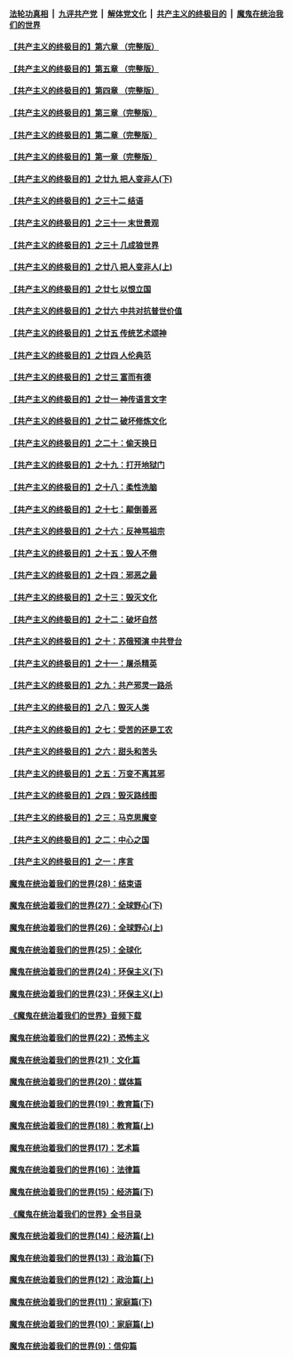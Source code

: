 ####  [法轮功真相](../../../../basic/blob/master/README.md?t=06220631) &nbsp;|&nbsp; [九评共产党](../../../../9ping.md/blob/master/README.md?t=06220631) &nbsp;|&nbsp; [解体党文化](../../../../jtdwh.md/blob/master/README.md?t=06220631)  &nbsp;|&nbsp; [共产主义的终极目的](../../../../gczydzjmd.md/blob/master/README.md?t=06220631) &nbsp;|&nbsp; [魔鬼在统治我们的世界](../../../../mgztzwmdsj.md/blob/master/README.md?t=06220631) 

#### [【共产主义的终极目的】第六章 （完整版）](../pages/nsc422/n11428913.md?t=06220631) 

#### [【共产主义的终极目的】第五章 （完整版）](../pages/nsc422/n11428912.md?t=06220631) 

#### [【共产主义的终极目的】第四章 （完整版）](../pages/nsc422/n11428907.md?t=06220631) 

#### [【共产主义的终极目的】第三章（完整版）](../pages/nsc422/n11428848.md?t=06220631) 

#### [【共产主义的终极目的】第二章（完整版）](../pages/nsc422/n11428831.md?t=06220631) 

#### [【共产主义的终极目的】第一章（完整版）](../pages/nsc422/n11417651.md?t=06220631) 

#### [【共产主义的终极目的】之廿九 把人变非人(下)](../pages/nsc422/n11344140.md?t=06220631) 

#### [【共产主义的终极目的】之三十二 结语](../pages/nsc422/n11360535.md?t=06220631) 

#### [【共产主义的终极目的】之三十一 末世景观](../pages/nsc422/n11351129.md?t=06220631) 

#### [【共产主义的终极目的】之三十 几成狼世界](../pages/nsc422/n11348280.md?t=06220631) 

#### [【共产主义的终极目的】之廿八 把人变非人(上)](../pages/nsc422/n11340492.md?t=06220631) 

#### [【共产主义的终极目的】之廿七 以恨立国](../pages/nsc422/n11336944.md?t=06220631) 

#### [【共产主义的终极目的】之廿六 中共对抗普世价值](../pages/nsc422/n11324785.md?t=06220631) 

#### [【共产主义的终极目的】之廿五 传统艺术颂神](../pages/nsc422/n11296396.md?t=06220631) 

#### [【共产主义的终极目的】之廿四 人伦典范](../pages/nsc422/n11296397.md?t=06220631) 

#### [【共产主义的终极目的】之廿三 富而有德](../pages/nsc422/n11283598.md?t=06220631) 

#### [【共产主义的终极目的】之廿一 神传语言文字](../pages/nsc422/n11263265.md?t=06220631) 

#### [【共产主义的终极目的】之廿二 破坏修炼文化](../pages/nsc422/n11245728.md?t=06220631) 

#### [【共产主义的终极目的】之二十：偷天换日](../pages/nsc422/n11238846.md?t=06220631) 

#### [【共产主义的终极目的】之十九：打开地狱门](../pages/nsc422/n11206376.md?t=06220631) 

#### [【共产主义的终极目的】之十八：柔性洗脑](../pages/nsc422/n11199994.md?t=06220631) 

#### [【共产主义的终极目的】之十七：颠倒善恶](../pages/nsc422/n11179782.md?t=06220631) 

#### [【共产主义的终极目的】之十六：反神骂祖宗](../pages/nsc422/n11166798.md?t=06220631) 

#### [【共产主义的终极目的】之十五：毁人不倦](../pages/nsc422/n11166792.md?t=06220631) 

#### [【共产主义的终极目的】之十四：邪恶之最](../pages/nsc422/n11150249.md?t=06220631) 

#### [【共产主义的终极目的】之十三：毁灭文化](../pages/nsc422/n11135227.md?t=06220631) 

#### [【共产主义的终极目的】之十二：破坏自然](../pages/nsc422/n11135214.md?t=06220631) 

#### [【共产主义的终极目的】之十：苏俄预演 中共登台](../pages/nsc422/n11118424.md?t=06220631) 

#### [【共产主义的终极目的】之十一：屠杀精英](../pages/nsc422/n11118442.md?t=06220631) 

#### [【共产主义的终极目的】之九：共产邪灵一路杀](../pages/nsc422/n11114139.md?t=06220631) 

#### [【共产主义的终极目的】之八：毁灭人类](../pages/nsc422/n11108503.md?t=06220631) 

#### [【共产主义的终极目的】之七：受苦的还是工农](../pages/nsc422/n11101809.md?t=06220631) 

#### [【共产主义的终极目的】之六：甜头和苦头](../pages/nsc422/n11096971.md?t=06220631) 

#### [【共产主义的终极目的】之五：万变不离其邪](../pages/nsc422/n11091285.md?t=06220631) 

#### [【共产主义的终极目的】之四：毁灭路线图](../pages/nsc422/n11086284.md?t=06220631) 

#### [【共产主义的终极目的】之三：马克思魔变](../pages/nsc422/n11061941.md?t=06220631) 

#### [【共产主义的终极目的】之二：中心之国](../pages/nsc422/n11047728.md?t=06220631) 

#### [【共产主义的终极目的】之一：序言](../pages/nsc422/n11086077.md?t=06220631) 

#### [魔鬼在统治着我们的世界(28)：结束语](../pages/nsc422/n10936246.md?t=06220631) 

#### [魔鬼在统治着我们的世界(27)：全球野心(下)](../pages/nsc422/n10928319.md?t=06220631) 

#### [魔鬼在统治着我们的世界(26)：全球野心(上)](../pages/nsc422/n10900318.md?t=06220631) 

#### [魔鬼在统治着我们的世界(25)：全球化](../pages/nsc422/n10788205.md?t=06220631) 

#### [魔鬼在统治着我们的世界(24)：环保主义(下)](../pages/nsc422/n10695307.md?t=06220631) 

#### [魔鬼在统治着我们的世界(23)：环保主义(上)](../pages/nsc422/n10688613.md?t=06220631) 

#### [《魔鬼在统治着我们的世界》音频下载](../pages/nsc422/n10635553.md?t=06220631) 

#### [魔鬼在统治着我们的世界(22)：恐怖主义](../pages/nsc422/n10614727.md?t=06220631) 

#### [魔鬼在统治着我们的世界(21)：文化篇](../pages/nsc422/n10597706.md?t=06220631) 

#### [魔鬼在统治着我们的世界(20)：媒体篇](../pages/nsc422/n10586579.md?t=06220631) 

#### [魔鬼在统治着我们的世界(19)：教育篇(下)](../pages/nsc422/n10564808.md?t=06220631) 

#### [魔鬼在统治着我们的世界(18)：教育篇(上)](../pages/nsc422/n10526970.md?t=06220631) 

#### [魔鬼在统治着我们的世界(17)：艺术篇](../pages/nsc422/n10499093.md?t=06220631) 

#### [魔鬼在统治着我们的世界(16)：法律篇](../pages/nsc422/n10485969.md?t=06220631) 

#### [魔鬼在统治着我们的世界(15)：经济篇(下)](../pages/nsc422/n10469975.md?t=06220631) 

#### [《魔鬼在统治着我们的世界》全书目录](../pages/nsc422/n10464261.md?t=06220631) 

#### [魔鬼在统治着我们的世界(14)：经济篇(上)](../pages/nsc422/n10457370.md?t=06220631) 

#### [魔鬼在统治着我们的世界(13)：政治篇(下)](../pages/nsc422/n10448270.md?t=06220631) 

#### [魔鬼在统治着我们的世界(12)：政治篇(上)](../pages/nsc422/n10444576.md?t=06220631) 

#### [魔鬼在统治着我们的世界(11)：家庭篇(下)](../pages/nsc422/n10440961.md?t=06220631) 

#### [魔鬼在统治着我们的世界(10)：家庭篇(上)](../pages/nsc422/n10435448.md?t=06220631) 

#### [魔鬼在统治着我们的世界(9)：信仰篇](../pages/nsc422/n10432159.md?t=06220631) 

